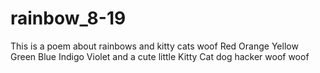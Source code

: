 # rainbow_8-19
This is a poem about rainbows and kitty cats
woof
Red
Orange
Yellow
Green
Blue
Indigo
Violet
and a cute little Kitty Cat 
dog hacker woof woof 